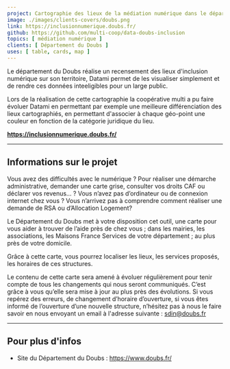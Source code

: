 ```yaml
---
project: Cartographie des lieux de la médiation numérique dans le département du Doubs
image: ./images/clients-covers/doubs.png
link: https://inclusionnumerique.doubs.fr/
github: https://github.com/multi-coop/data-doubs-inclusion
topics: [ médiation numérique ]
clients: [ Département du Doubs ]
uses: [ table, cards, map ]
---
```


Le département du Doubs réalise un recensement des lieux d'inclusion numérique sur son territoire, Datami permet de les visualiser simplement et de rendre ces données inteeligibles pour un large public.

Lors de la réalisation de cette cartographie la coopérative multi a pu faire évoluer Datami en permettant par exemple une meilleure différenciation des lieux cartographiés, en permettant d'associer à chaque géo-point une couleur en fonction de la catégorie juridique du lieu.  

**https://inclusionnumerique.doubs.fr/**

---

## Informations sur le projet

Vous avez des difficultés avec le numérique ? Pour réaliser une démarche administrative, demander une carte grise, consulter vos droits CAF ou déclarer vos revenus… ? Vous n’avez pas d’ordinateur ou de connexion internet chez vous ? Vous n’arrivez pas à comprendre comment réaliser une demande de RSA ou d’Allocation Logement?

Le Département du Doubs met à votre disposition cet outil, une carte pour vous aider à trouver de l’aide près de chez vous ; dans les mairies, les associations, les Maisons France Services de votre département ; au plus près de votre domicile.

Grâce à cette carte, vous pourrez localiser les lieux, les services proposés, les horaires de ces structures.

Le contenu de cette carte sera amené à évoluer régulièrement pour tenir compte de tous les changements qui nous seront communiqués. C’est grâce à vous qu’elle sera mise à jour au plus près des évolutions. Si vous repérez des erreurs, de changement d’horaire d’ouverture, si vous êtes informé de l’ouverture d’une nouvelle structure, n’hésitez pas à nous le faire savoir en nous envoyant un email à l'adresse suivante : sdin@doubs.fr 

---

## Pour plus d'infos

- Site du Département du Doubs : https://www.doubs.fr/